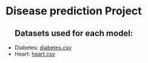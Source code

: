 <h1>Disease prediction Project</h1>

<ul> <h2>Datasets used for each model:</h2>
<li>Diabetes: <a href="https://www.w3schools.com](https://github.com/Amruta-2476/Disease-prediction/blob/main/diabetes.csv">diabetes.csv</a> </li>
<li>Heart: <a href="">heart.csv</a> </li>
</ul>

